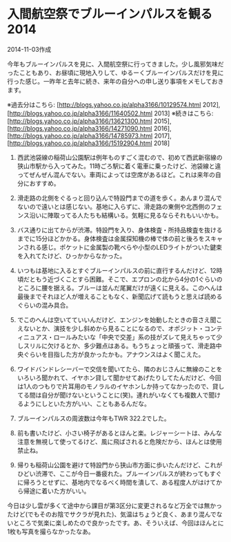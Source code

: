 # 入間航空祭でブルーインパルスを観る2014

2014-11-03作成

今年もブルーインパルスを見に、入間航空祭に行ってきました。少し風邪気味だったこともあり、お昼頃に現地入りして、ゆるーくブルーインパルスだけを見に行った感じ。一昨年と去年に続き、来年の自分への申し送り事項をメモしておきます。

※過去分はこちら: [http://blogs.yahoo.co.jp/alpha3166/10129574.html 2012], [http://blogs.yahoo.co.jp/alpha3166/11640502.html 2013]
※続きはこちら: [http://blogs.yahoo.co.jp/alpha3166/13621300.html 2015], [http://blogs.yahoo.co.jp/alpha3166/14271090.html 2016], [http://blogs.yahoo.co.jp/alpha3166/14785973.html 2017], [http://blogs.yahoo.co.jp/alpha3166/15192904.html 2018]

1) 西武池袋線の稲荷山公園駅は例年ものすごく混むので、初めて西武新宿線の狭山市駅から入ってみた。11時ごろ駅に着く電車に乗ったけど、池袋線と違ってぜんぜん混んでない。車両によっては空席があるほど。これは来年の自分におすすめ。

2) 滑走路の北側をぐるっと回り込んで特設門までの道を歩く。あんまり混んでないので遠いとは感じない。基地に入らずに、滑走路の東側や北西側のフェンス沿いに陣取ってる人たちも結構いる。気軽に見るならそれもいいかも。

3) バス通りに出てからが渋滞。特設門を入り、身体検査・所持品検査を抜けるまでに15分ほどかかる。身体検査は金属探知機の棒で体の前と後ろをスキャンされる感じ。ポケットに金属製の靴べらや小型のLEDライトがついた鍵束を入れてたけど、ひっかからなかった。

4) いつもは基地に入るとすぐブルーインパルスの前に直行するんだけど、12時頃だともう近づくことすら困難。そこで、エプロンの北から4分の1ぐらいのところに腰を据える。ブルーは並んだ尾翼だけが遠くに見える。このへんは最後までそれほど人が増えることもなく、新聞広げて読もうと思えば読めるぐらいの混み具合。

5) でこのへんは空いてていいんだけど、エンジンを始動したときの音さえ聞こえないとか、演技を少し斜めから見ることになるので、オポジット・コンティニュアス・ロールみたいな「中央で交差」系の技がズレて見えちゃって少しスリルに欠けるとか、多少難点はある。もうちょっと頑張って、滑走路中央ぐらいを目指した方が良かったかも。アナウンスはよく聞こえた。

6) ワイドバンドレシーバーで交信を聞いてたら、隣のおじさんに無線のことをいろいろ聞かれて、イヤホン貸して聞かせてあげたりしてたんだけど、今回は1人のつもりで片耳用のモノラルのイヤホンしか持ってなかったので、貸してる間は自分が聞けないということに(笑)。連れがいなくても複数人で聞けるようにしといた方がいい、こともあるんだな。

7) ブルーインパルスの周波数は今年もTWR 322.2でした。

8) 前も書いたけど、小さい椅子があるとほんと楽。レジャーシートは、みんな注意を無視して使ってるけど、風に飛ばされると危険だから、ほんとは使用禁止ね。

9) 帰りも稲荷山公園を避けて特設門から狭山市方面に歩いたんだけど、これがひどい渋滞で、ここが今日一番疲れた。ブルーインパルスが終わってもすぐに帰ろうとせずに、基地内でなるべく時間を潰して、ある程度人がはけてから帰途に着いた方がいい。

今日は少し雲が多くて途中から課目が第3区分に変更されるなど万全では無かったけど(でもそのお陰でサクラが見れた)、気温はちょうど良く、あまり混んでないところで気楽に楽しめたので良かったです。あ、そういえば、今回はほんとに1枚も写真を撮らなかったなあ。
